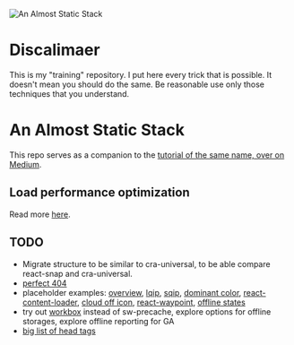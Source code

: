 ![An Almost Static Stack](https://i.imgur.com/NStGYap.jpg)

# Discalimaer

This is my "training" repository. I put here every trick that is possible. It doesn't mean you should do the same. Be reasonable use only those techniques that you understand.

# An Almost Static Stack

This repo serves as a companion to the [tutorial of the same name, over on Medium](https://medium.com/superhighfives/).

## Load performance optimization

Read more [here](https://github.com/stereobooster/react-snap/blob/master/doc/an-almost-static-stack-optimization.md).

## TODO

- Migrate structure to be similar to cra-universal, to be able compare react-snap and cra-universal.
- [perfect 404](https://alistapart.com/article/perfect404)
- placeholder examples: [overview](https://medium.freecodecamp.org/using-svg-as-placeholders-more-image-loading-techniques-bed1b810ab2c), [lqip](https://github.com/zouhir/lqip), [sqip](https://github.com/technopagan/sqip), [dominant color](https://github.com/lokesh/color-thief), [react-content-loader](https://github.com/danilowoz/react-content-loader), [cloud off icon](https://material.io/icons/#ic_cloud_off), [react-waypoint](https://github.com/brigade/react-waypoint), [offline states](https://material.io/guidelines/patterns/offline-states.html)
- try out [workbox](https://github.com/GoogleChrome/workbox) instead of sw-precache, explore options for offline storages, explore offline reporting for GA
- [big list of head tags](https://github.com/joshbuchea/HEAD)
